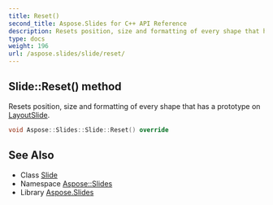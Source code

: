 ```yaml
---
title: Reset()
second_title: Aspose.Slides for C++ API Reference
description: Resets position, size and formatting of every shape that has a prototype on LayoutSlide.
type: docs
weight: 196
url: /aspose.slides/slide/reset/
---
```

## Slide::Reset() method


Resets position, size and formatting of every shape that has a prototype on [LayoutSlide](../../layoutslide/).

```cpp
void Aspose::Slides::Slide::Reset() override
```

## See Also

* Class [Slide](../)
* Namespace [Aspose::Slides](../../)
* Library [Aspose.Slides](../../../)